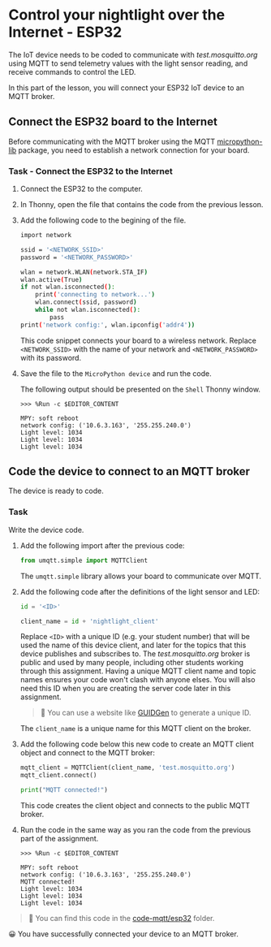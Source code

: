 # Control your nightlight over the Internet - ESP32

The IoT device needs to be coded to communicate with *test.mosquitto.org* using MQTT to send telemetry values with the light sensor reading, and receive commands to control the LED.

In this part of the lesson, you will connect your ESP32 IoT device to an MQTT broker.

## Connect the ESP32 board to the Internet

Before communicating with the MQTT broker using the MQTT [micropython-lib](https://github.com/micropython/micropython-lib) package, you need to establish a network connection for your board.

### Task - Connect the ESP32 to the Internet

1. Connect the ESP32 to the computer.

1. In Thonny, open the file that contains the code from the previous lesson.

1. Add the following code to the begining of the file.

    ```sh
    import network

    ssid = '<NETWORK_SSID>'
    password = '<NETWORK_PASSWORD>'

    wlan = network.WLAN(network.STA_IF)
    wlan.active(True)
    if not wlan.isconnected():
        print('connecting to network...')
        wlan.connect(ssid, password)
        while not wlan.isconnected():
            pass
    print('network config:', wlan.ipconfig('addr4'))
    ```

    This code snippet connects your board to a wireless network. Replace `<NETWORK_SSID>` with the name of your network and `<NETWORK_PASSWORD>` with its password.

1. Save the file to the `MicroPython device` and run the code.

   The following output should be presented on the `Shell` Thonny window.

    ```output
    >>> %Run -c $EDITOR_CONTENT

    MPY: soft reboot
    network config: ('10.6.3.163', '255.255.240.0') 
    Light level: 1034
    Light level: 1034
    Light level: 1034
    ```

## Code the device to connect to an MQTT broker

The device is ready to code.

### Task

Write the device code.

1. Add the following import after the previous code:

    ```python
    from umqtt.simple import MQTTClient
    ```

    The `umqtt.simple` library allows your board to communicate over MQTT.

1. Add the following code after the definitions of the light sensor and LED:

    ```python
    id = '<ID>'

    client_name = id + 'nightlight_client'
    ```

    Replace `<ID>` with a unique ID (e.g. your student number) that will be used the name of this device client, and later for the topics that this device publishes and subscribes to. The *test.mosquitto.org* broker is public and used by many people, including other students working through this assignment. Having a unique MQTT client name and topic names ensures your code won't clash with anyone elses. You will also need this ID when you are creating the server code later in this assignment.

    > 💁 You can use a website like [GUIDGen](https://www.guidgen.com) to generate a unique ID.

    The `client_name` is a unique name for this MQTT client on the broker.

1. Add the following code below this new code to create an MQTT client object and connect to the MQTT broker:

    ```python
    mqtt_client = MQTTClient(client_name, 'test.mosquitto.org')
    mqtt_client.connect()

    print("MQTT connected!")
    ```

    This code creates the client object and connects to the public MQTT broker.

1. Run the code in the same way as you ran the code from the previous part of the assignment.

    ```output
    >>> %Run -c $EDITOR_CONTENT

    MPY: soft reboot
    network config: ('10.6.3.163', '255.255.240.0')
    MQTT connected!
    Light level: 1034
    Light level: 1034
    Light level: 1034
    ```

> 💁 You can find this code in the [code-mqtt/esp32](code-mqtt/esp32) folder.

😀 You have successfully connected your device to an MQTT broker.

